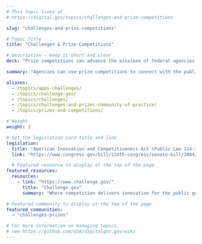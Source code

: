 ```yaml
---
# This topic lives at
# https://digital.gov/topics/challenges-and-prize-competitions

slug: "challenges-and-prize-competitions"

# Topic Title
title: "Challenges & Prize Competitions"

# description — keep it short and clear
deck: "Prize competitions can advance the missions of federal agencies."

summary: "Agencies can use prize competitions to connect with the public braintrust, tapping into diverse expertise and perspectives to solve complex problems. Prize competitions often lead to unconventional and efficient solutions that might not be found within traditional government structures. Agencies and the public benefit from fresh approaches to tackle challenges in areas like healthcare, cybersecurity, and environmental protection."

aliases:
  - /topics/apps-challenges/
  - /topics/challenge-gov/
  - /topics/challenges/
  - /topics/challenges-and-prizes-community-of-practice/
  - /topics/prizes-and-competitions/

# Weight
weight: 2

# Set the legislation card title and link
legislation:
  title: "American Innovation and Competitiveness Act (Public Law 114-329)"
  link: "https://www.congress.gov/bill/114th-congress/senate-bill/3084/text"

  # Featured resource to display at the top of the page
featured_resources:
  resources:
    - link: "https://www.challenge.gov/"
      title: "Challenge.gov"
      summary: "Where competition delivers innovation for the public good."

# Featured community to display at the top of the page
featured_communities:
  - "challenges-prizes"

# For more information on managing topics,
# see https://github.com/GSA/digitalgov.gov/wiki
---
```

